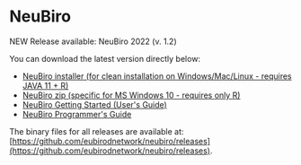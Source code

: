 # NeuBiro

NEW Release available: NeuBiro 2022 (v. 1.2)

You can download the latest version directly below:

- [NeuBiro installer (for clean installation on Windows/Mac/Linux - requires JAVA 11 + R)](https://github.com/eubirodnetwork/neubiro/releases/download/1.2/neubiro-installer-1.1.jar)
- [NeuBiro zip (specific for MS Windows 10 - requires only R)](https://github.com/eubirodnetwork/neubiro/releases/download/1.2/neubiro-1.2.zip)
- [NeuBiro Getting Started (User's Guide)](https://github.com/eubirodnetwork/neubiro/releases/download/1.2/gettingstarted.pdf)
- [NeuBiro Programmer's Guide](https://github.com/eubirodnetwork/neubiro/releases/download/1.2/programmersguide.pdf)

The binary files for all releases are available at: [https://github.com/eubirodnetwork/neubiro/releases](https://github.com/eubirodnetwork/neubiro/releases).
